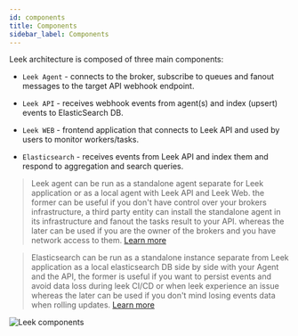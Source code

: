 ```yaml
---
id: components
title: Components
sidebar_label: Components
---
```


Leek architecture is composed of three main components:

- `Leek Agent` - connects to the broker, subscribe to queues and fanout messages to the target API webhook endpoint.

- `Leek API` - receives webhook events from agent(s) and index (upsert) events to ElasticSearch DB.

- `Leek WEB` - frontend application that connects to Leek API and used by users to monitor workers/tasks.

- `Elasticsearch` - receives events from Leek API and index them and respond to aggregation and search queries.

> Leek agent can be run as a standalone agent separate for Leek application or as a local agent with Leek API and Leek
> Web. the former can be useful if you don't have control over your brokers infrastructure, a third party entity can 
> install the standalone agent in its infrastructure and fanout the tasks result to your API. whereas the later can be 
> used if you are the owner of the brokers and you have network access to them.
> [Learn more](/docs/getting-started/agent)


> Elasticsearch can be run as a standalone instance separate from Leek application as a local elasticsearch DB side by 
> side with your Agent and the API, the former is useful if you want to persist events and avoid data loss during leek
> CI/CD or when leek experience an issue whereas the later can be used if you don't mind losing events data when rolling
> updates.
> [Learn more](/docs/getting-started/es) 

![Leek components](/img/components.svg)